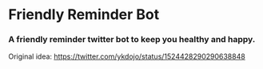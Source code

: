 # Friendly Reminder Bot

### A friendly reminder twitter bot to keep you healthy and happy.

Original idea: https://twitter.com/ykdojo/status/1524428290290638848
